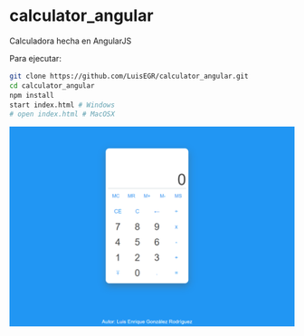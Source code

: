 # calculator_angular
Calculadora hecha en AngularJS


Para ejecutar:
```bash
git clone https://github.com/LuisEGR/calculator_angular.git
cd calculator_angular
npm install
start index.html # Windows
# open index.html # MacOSX
```


![Captura](https://github.com/LuisEGR/calculator_angular/raw/master/calculator.png)